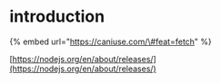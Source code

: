 # introduction

{% embed url="https://caniuse.com/\#feat=fetch" %}

[https://nodejs.org/en/about/releases/](https://nodejs.org/en/about/releases/)

